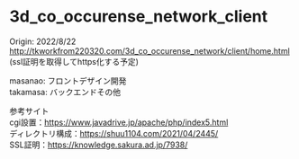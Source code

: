 # 3d_co_occurense_network_client
Origin: 2022/8/22  
http://tkworkfrom220320.com/3d_co_occurense_network/client/home.html  
(ssl証明を取得してhttps化する予定)

masanao: フロントデザイン開発  
takamasa: バックエンドその他  

参考サイト  
cgi設置：https://www.javadrive.jp/apache/php/index5.html  
ディレクトリ構成：https://shuu1104.com/2021/04/2445/  
SSL証明：https://knowledge.sakura.ad.jp/7938/
